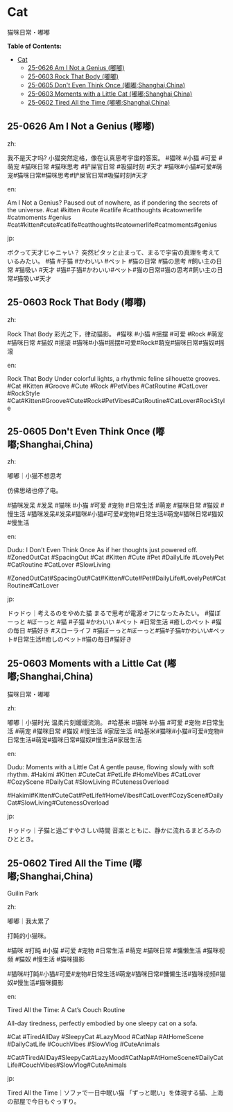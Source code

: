 # Cat

猫咪日常・嘟嘟

**Table of Contents:**

- [Cat](#cat)
  - [25-0626 Am I Not a Genius (嘟嘟)](#25-0626-am-i-not-a-genius-嘟嘟)
  - [25-0603 Rock That Body (嘟嘟)](#25-0603-rock-that-body-嘟嘟)
  - [25-0605 Don't Even Think Once (嘟嘟;Shanghai,China)](#25-0605-dont-even-think-once-嘟嘟shanghaichina)
  - [25-0603 Moments with a Little Cat (嘟嘟;Shanghai,China)](#25-0603-moments-with-a-little-cat-嘟嘟shanghaichina)
  - [25-0602 Tired All the Time (嘟嘟;Shanghai,China)](#25-0602-tired-all-the-time-嘟嘟shanghaichina)

## 25-0626 Am I Not a Genius (嘟嘟)

zh:

我不是天才吗?
小猫突然定格，像在认真思考宇宙的答案。
#猫咪 #小猫 #可爱 #萌宠 #猫咪日常 #猫咪思考 #铲屎官日常 #吸猫时刻 #天才
#猫咪#小猫#可爱#萌宠#猫咪日常#猫咪思考#铲屎官日常#吸猫时刻#天才

en:

Am I Not a Genius?
Paused out of nowhere, as if pondering the secrets of the universe.
#cat #kitten #cute #catlife #catthoughts #catownerlife #catmoments #genius
#cat#kitten#cute#catlife#catthoughts#catownerlife#catmoments#genius

jp:

ボクって天才じゃニャい？
突然ピタッと止まって、まるで宇宙の真理を考えているみたい。
#猫 #子猫 #かわいい #ペット #猫の日常 #猫の思考 #飼い主の日常 #猫吸い #天才
#猫#子猫#かわいい#ペット#猫の日常#猫の思考#飼い主の日常#猫吸い#天才

## 25-0603 Rock That Body (嘟嘟)

zh:

Rock That Body
彩光之下，律动猫影。
#猫咪 #小猫 #摇摆 #可爱 #Rock #萌宠 #猫咪日常 #猫奴 #摇滚
#猫咪#小猫#摇摆#可爱#Rock#萌宠#猫咪日常#猫奴#摇滚

en:

Rock That Body
Under colorful lights, a rhythmic feline silhouette grooves.
#Cat #Kitten #Groove #Cute #Rock #PetVibes #CatRoutine #CatLover #RockStyle
#Cat#Kitten#Groove#Cute#Rock#PetVibes#CatRoutine#CatLover#RockStyle

## 25-0605 Don't Even Think Once (嘟嘟;Shanghai,China)

zh:

嘟嘟｜小猫不想思考

仿佛思绪也停了电。

#猫咪发呆 #发呆 #猫咪 #小猫 #可爱 #宠物 #日常生活 #萌宠 #猫咪日常 #猫奴 #慢生活
#猫咪发呆#发呆#猫咪#小猫#可爱#宠物#日常生活#萌宠#猫咪日常#猫奴#慢生活

en:

Dudu: I Don't Even Think Once
As if her thoughts just powered off.
#ZonedOutCat #SpacingOut #Cat #Kitten #Cute #Pet #DailyLife #LovelyPet #CatRoutine #CatLover #SlowLiving

#ZonedOutCat#SpacingOut#Cat#Kitten#Cute#Pet#DailyLife#LovelyPet#CatRoutine#CatLover

jp:

ドゥドゥ｜考えるのをやめた猫
まるで思考が電源オフになったみたい。
#猫ぼーっと #ぼーっと #猫 #子猫 #かわいい #ペット #日常生活 #癒しのペット #猫の毎日 #猫好き #スローライフ
#猫ぼーっと#ぼーっと#猫#子猫#かわいい#ペット#日常生活#癒しのペット#猫の毎日#猫好き

## 25-0603 Moments with a Little Cat (嘟嘟;Shanghai,China)

猫咪日常・嘟嘟

zh:

嘟嘟｜小猫时光
温柔片刻缓缓流淌。
#哈基米 #猫咪 #小猫 #可爱 #宠物 #日常生活 #萌宠 #猫咪日常 #猫奴 #慢生活 #家居生活
#哈基米#猫咪#小猫#可爱#宠物#日常生活#萌宠#猫咪日常#猫奴#慢生活#家居生活

en:

Dudu: Moments with a Little Cat
A gentle pause, flowing slowly with soft rhythm.
#Hakimi #Kitten #CuteCat #PetLife #HomeVibes #CatLover #CozyScene #DailyCat #SlowLiving #CutenessOverload

#Hakimi#Kitten#CuteCat#PetLife#HomeVibes#CatLover#CozyScene#DailyCat#SlowLiving#CutenessOverload

jp:

ドゥドゥ｜子猫と過ごすやさしい時間
音楽とともに、静かに流れるまどろみのひととき。

## 25-0602 Tired All the Time (嘟嘟;Shanghai,China)

Guilin Park

zh:

嘟嘟｜我太累了

打盹的小猫咪。

#猫咪 #打盹 #小猫 #可爱 #宠物 #日常生活 #萌宠 #猫咪日常 #慵懒生活 #猫咪视频 #猫奴 #慢生活 #猫咪摄影

#猫咪#打盹#小猫#可爱#宠物#日常生活#萌宠#猫咪日常#慵懒生活#猫咪视频#猫奴#慢生活#猫咪摄影

en:

Tired All the Time: A Cat’s Couch Routine

All-day tiredness, perfectly embodied by one sleepy cat on a sofa.

#Cat #TiredAllDay #SleepyCat #LazyMood #CatNap #AtHomeScene #DailyCatLife #CouchVibes #SlowVlog #CuteAnimals

#Cat#TiredAllDay#SleepyCat#LazyMood#CatNap#AtHomeScene#DailyCatLife#CouchVibes#SlowVlog#CuteAnimals

jp:

Tired All the Time｜ソファで一日中眠い猫
「ずっと眠い」を体現する猫、上海の部屋で今日もぐっすり。
